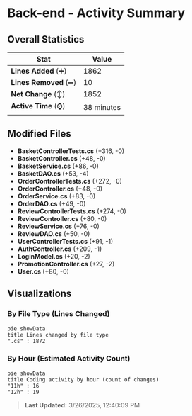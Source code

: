 # Back-end - Activity Summary 

## Overall Statistics

| Stat                   | Value                                                             |
| ---------------------- | ----------------------------------------------------------------- |
| **Lines Added** (➕)   | 1862                                          |
| **Lines Removed** (➖) | 10                                        |
| **Net Change** (↕)    | 1852                |
| **Active Time** (⌚)   | 38 minutes |


## Modified Files
- **BasketControllerTests.cs** (+316, -0)
- **BasketController.cs** (+48, -0)
- **BasketService.cs** (+86, -0)
- **BasketDAO.cs** (+53, -4)
- **OrderControllerTests.cs** (+272, -0)
- **OrderController.cs** (+48, -0)
- **OrderService.cs** (+83, -0)
- **OrderDAO.cs** (+49, -0)
- **ReviewControllerTests.cs** (+274, -0)
- **ReviewController.cs** (+80, -0)
- **ReviewService.cs** (+76, -0)
- **ReviewDAO.cs** (+50, -0)
- **UserControllerTests.cs** (+91, -1)
- **AuthController.cs** (+209, -1)
- **LoginModel.cs** (+20, -2)
- **PromotionController.cs** (+27, -2)
- **User.cs** (+80, -0)

## Visualizations

### By File Type (Lines Changed)

```mermaid
pie showData
title Lines changed by file type
".cs" : 1872
```

### By Hour (Estimated Activity Count)

```mermaid
pie showData
title Coding activity by hour (count of changes)
"11h" : 16
"12h" : 19
```


> **Last Updated:** 3/26/2025, 12:40:09 PM